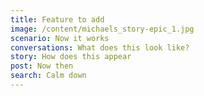 ```yaml
---
title: Feature to add
image: /content/michaels_story-epic_1.jpg
scenario: Now it works
conversations: What does this look like?
story: How does this appear
post: Now then
search: Calm down
---
```



